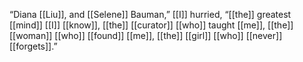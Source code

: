“Diana [[Liu]], and [[Selene]] Bauman,” [[I]] hurried, “[[the]] greatest [[mind]] [[I]] [[know]], [[the]] [[curator]] [[who]] taught [[me]], [[the]] [[woman]] [[who]] [[found]] [[me]], [[the]] [[girl]] [[who]] [[never]] [[forgets]].”